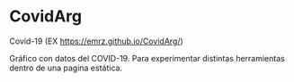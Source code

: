 # CovidArg
Covid-19 (EX https://emrz.github.io/CovidArg/)

Gráfico con datos del COVID-19. Para experimentar distintas herramientas dentro de una pagina estática.
